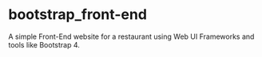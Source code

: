 # bootstrap_front-end
A simple Front-End website for a restaurant using Web UI Frameworks and tools like Bootstrap 4.
